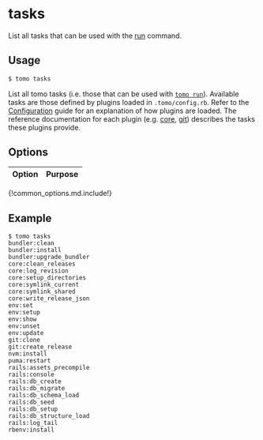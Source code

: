 # tasks

List all tasks that can be used with the [run](run.md) command.

## Usage

```sh
$ tomo tasks
```

List all tomo tasks (i.e. those that can be used with [`tomo run`](run.md)). Available tasks are those defined by plugins loaded in `.tomo/config.rb`. Refer to the [Configuration](../configuration.md#pluginname_or_relative_path) guide for an explanation of how plugins are loaded. The reference documentation for each plugin (e.g. [core](../plugins/core.md), [git](../plugins/git.md)) describes the tasks these plugins provide.

## Options

| Option | Purpose |
| ------ | ------- |
{!common_options.md.include!}

## Example

```plain
$ tomo tasks
bundler:clean
bundler:install
bundler:upgrade_bundler
core:clean_releases
core:log_revision
core:setup_directories
core:symlink_current
core:symlink_shared
core:write_release_json
env:set
env:setup
env:show
env:unset
env:update
git:clone
git:create_release
nvm:install
puma:restart
rails:assets_precompile
rails:console
rails:db_create
rails:db_migrate
rails:db_schema_load
rails:db_seed
rails:db_setup
rails:db_structure_load
rails:log_tail
rbenv:install
```
